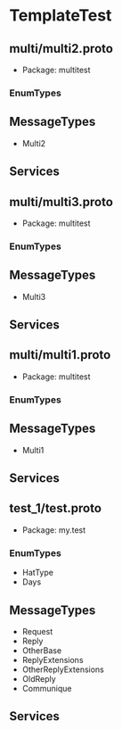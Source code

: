# TemplateTest


## multi/multi2.proto

- Package: multitest

### EnumTypes



## MessageTypes

- Multi2


## Services



## multi/multi3.proto

- Package: multitest

### EnumTypes



## MessageTypes

- Multi3


## Services



## multi/multi1.proto

- Package: multitest

### EnumTypes



## MessageTypes

- Multi1


## Services



## test_1/test.proto

- Package: my.test

### EnumTypes

- HatType
- Days


## MessageTypes

- Request
- Reply
- OtherBase
- ReplyExtensions
- OtherReplyExtensions
- OldReply
- Communique


## Services



